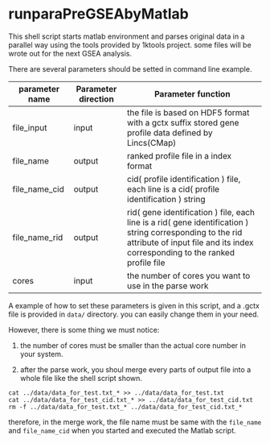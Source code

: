 <a name="runparaPreGSEAbyMatlab.doc"></a>
# runparaPreGSEAbyMatlab #

This shell script starts matlab environment and parses original data in a parallel way using the tools
provided by 1ktools project. some files will be wrote out for the next GSEA analysis.

There are several parameters should be setted in command line example.

| parameter name | Parameter direction | Parameter function |
| -------------- | ------------------- | ------------------ |
| file_input | input | the file is based on HDF5 format with a gctx suffix stored gene profile data defined by Lincs(CMap)|
| file_name | output | ranked profile file in a index format |
| file_name_cid | output | cid( profile identification ) file, each line is a cid( profile identification ) string  |
| file_name_rid | output | rid( gene identification ) file, each line is a rid( gene identification ) string corresponding to the rid attribute of input file and its index corresponding to the ranked profile file |
| cores | input | the number of cores you want to use in the parse work |

A example of how to set these parameters is given in this script, and a 
.gctx file is provided in `data/` directory. you can easily change them 
in your need.

However, there is some thing we must notice:

1. the number of cores must be smaller than the actual core number in your system. 

2. after the parse work, you shoul merge every parts of output file into a whole file like the shell script shown.
```shell
cat ../data/data_for_test.txt_* >> ../data/data_for_test.txt
cat ../data/data_for_test_cid.txt_* >> ../data/data_for_test_cid.txt
rm -f ../data/data_for_test.txt_* ../data/data_for_test_cid.txt_*
```
therefore, in the merge work, the file name must be same with the `file_name` and `file_name_cid` when you started 
and executed the Matlab script.

